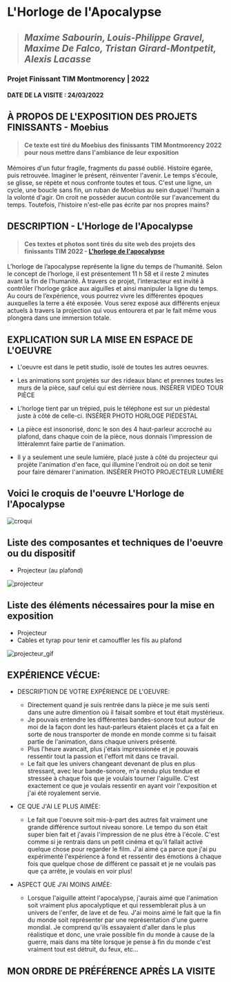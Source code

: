 # L'Horloge de l'Apocalypse

>## *Maxime Sabourin, Louis-Philippe Gravel, Maxime De Falco, Tristan Girard-Montpetit, Alexis Lacasse*


### Projet Finissant TIM Montmorency | 2022




#### DATE DE LA VISITE : 24/03/2022

## À PROPOS DE L'EXPOSITION DES PROJETS FINISSANTS - Moebius
>#### Ce texte est tiré du Moebius des finissants TIM Montmorency 2022 pour nous mettre dans l'ambiance de leur exposition

Mémoires d'un futur fragile, fragments du passé oublié. Histoire égarée, puis retrouvée. Imaginer le présent, réinventer l'avenir. Le temps s'écoule, se glisse, se répète et nous confronte toutes et tous. C'est une ligne, un cycle, une boucle sans fin, un ruban de Moebius au sein duquel l'humain a la volonté d'agir. On croit ne posséder aucun contrôle sur l'avancement du temps. Toutefois, l'histoire n'est-elle pas écrite par nos propres mains?



## DESCRIPTION - L'Horloge de l'Apocalypse
>#### Ces textes et photos sont tirés du site web des projets des finissants TIM 2022 - [L'horloge de l'apocalypse](https://tim-montmorency.com/2022/projets/L-horloge-de-l-apocalypse/docs/web/index.html)
L’horloge de l’apocalypse représente la ligne du temps de l’humanité. Selon le concept de l’horloge, il est présentement 11 h 58 et il reste 2 minutes avant la fin de l’humanité. À travers ce projet, l’interacteur est invité à contrôler l’horloge grâce aux aiguilles et ainsi manipuler la ligne du temps. Au cours de l’expérience, vous pourrez vivre les différentes époques auxquelles la terre a été exposée. Vous serez exposé aux différents enjeux actuels à travers la projection qui vous entourera et par le fait même vous plongera dans une immersion totale.



## EXPLICATION SUR LA MISE EN ESPACE DE L'OEUVRE
- L'oeuvre est dans le petit studio, isolé de toutes les autres oeuvres.
- Les animations sont projetés sur des rideaux blanc et prennes toutes les murs de la pièce, sauf celui qui est dèrrière nous. INSÉRER VIDEO TOUR PIÈCE


- L'horloge tient par un trépied, puis le téléphone est sur un piédestal juste à côté de celle-ci. INSÉRER PHOTO HORLOGE PIÉDESTAL

- La pièce est insonorisé, donc le son des 4 haut-parleur accroché au plafond, dans chaque coin de la pièce, nous donnais l'impression de littéralemnt faire partie de l'animation.  
- Il y a seulement une seule lumière, placé juste à côté du projecteur qui projète l'animation d'en face, qui illumine l'endroit où on doit se tenir pour faire démarer l'animation. INSÉRER PHOTO PROJECTEUR LUMIÈRE



## Voici le croquis de l'oeuvre L'Horloge de l'Apocalypse
![croqui](croquis/croquis_fleuve.jpg)

## Liste des composantes et techniques de l'oeuvre ou du dispositif 
- Projecteur (au plafond)



![projecteur](medias/projecteur.png)

## Liste des éléments nécessaires pour la mise en exposition 
- Projecteur
- Cables et tyrap pour tenir et camouffler les fils au plafond

![projecteur_gif](medias/fleuve_projecteur.gif)




## EXPÉRIENCE VÉCUE:

- DESCRIPTION DE VOTRE EXPÉRIENCE DE L'OEUVRE: 
  - Directement quand je suis rentrée dans la pièce je me suis senti dans une autre dimention où il faisait sombre et tout était mystérieux.
  - Je pouvais entendre les différentes bandes-sonore tout autour de moi de la façon dont les haut-parleurs étaient placés et ça a fait en sorte de nous transporter de monde en monde comme si tu faisait partie de l'animation, dans chaque univers présenté.
  - Plus l'heure avancait, plus j'étais impressionée et je pouvais ressentir tout la passion et l'effort mit dans ce travail.
  - Le fait que les univers changeant devenant de plus en plus stressant, avec leur bande-sonore, m'a rendu plus tendue et stressée à chaque fois que je voulais tourner l'aiguille. C'est exactement ce que je voulais ressentir en ayant voir l'exposition et j'ai été royalement servie. 
  

- CE QUE J'AI LE PLUS AIMÉE:
  - Le fait que l'oeuvre soit mis-à-part des autres fait vraiment une grande différence surtout niveau sonore. Le tempo du son était super bien fait et j'avais l'impression de ne plus être à l'école. C'est comme si je rentrais dans un petit cinéma et qu'il fallait activé quelque chose pour regarder le film. J'ai aimé ça parce que j'ai pu expérimenté l'expérience à fond et ressentir des émotions à chaque fois que quelque chose de différent ce passait et je ne voulais pas que ça arrête, je voulais en voir plus!


- ASPECT QUE J'AI MOINS AIMÉE: 
  - Lorsque l'aiguille atteint l'apocalypse, j'aurais aimé que l'animation soit vraiment plus apocalyptique et qui ressemblerait plus à un univers de l'enfer, de lave et de feu. J'ai moins aimé le fait que la fin du monde soit représenter par une représentation d'une guerre mondial. Je comprend qu'ils essayaient d'aller dans le plus réalistique et donc, une vraie possible fin du monde à cause de la guerre, mais dans ma tête lorsque je pense à fin du monde c'est vraiment tout est détruit, du feux, etc...


## MON ORDRE DE PRÉFÉRENCE APRÈS LA VISITE
